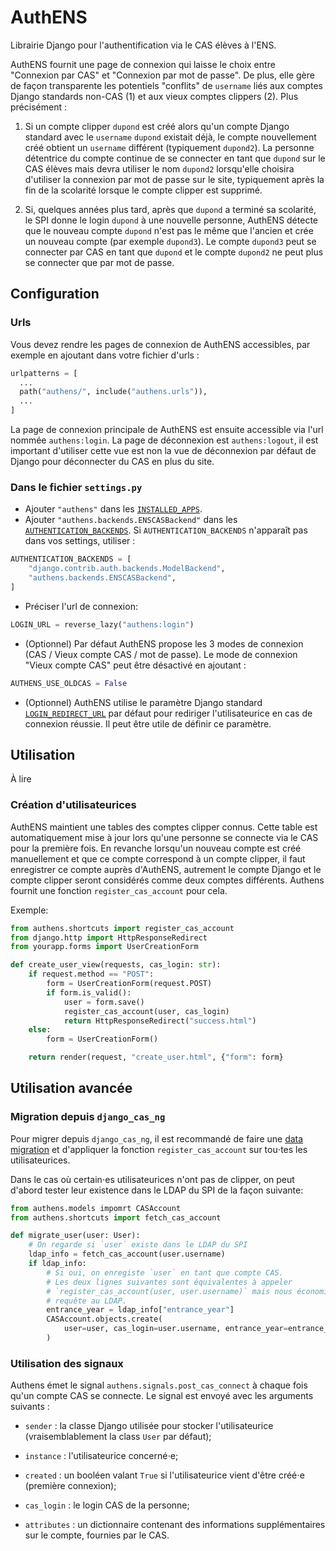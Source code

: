 # AuthENS

Librairie Django pour l'authentification via le CAS élèves à l'ENS.

AuthENS fournit une page de connexion qui laisse le choix entre "Connexion par
CAS" et "Connexion par mot de passe".
De plus, elle gère de façon transparente les potentiels "conflits" de `username`
liés aux comptes Django standards non-CAS (1) et aux vieux comptes clippers (2).
Plus précisément :

1. Si un compte clipper `dupond` est créé alors qu'un compte Django standard
   avec le `username` `dupond` existait déjà, le compte nouvellement créé
   obtient un `username` différent (typiquement `dupond2`).
   La personne détentrice du compte continue de se connecter en tant que
   `dupond` sur le CAS élèves mais devra utiliser le nom `dupond2` lorsqu'elle
   choisira d'utiliser la connexion par mot de passe sur le site, typiquement
   après la fin de la scolarité lorsque le compte clipper est supprimé.

2. Si, quelques années plus tard, après que `dupond` a terminé sa scolarité, le
   SPI donne le login `dupond` à une nouvelle personne, AuthENS détecte que le
   nouveau compte `dupond` n'est pas le même que l'ancien et crée un nouveau
   compte (par exemple `dupond3`).
   Le compte `dupond3` peut se connecter par CAS en tant que `dupond` et le
   compte `dupond2` ne peut plus se connecter que par mot de passe.


## Configuration

### Urls

Vous devez rendre les pages de connexion de AuthENS accessibles, par exemple en
ajoutant dans votre fichier d'urls :

```python
urlpatterns = [
  ...
  path("authens/", include("authens.urls")),
  ...
]
```

La page de connexion principale de AuthENS est ensuite accessible via l'url
nommée `authens:login`.
La page de déconnexion est `authens:logout`, il est important d'utiliser cette
vue est non la vue de déconnexion par défaut de Django pour déconnecter du CAS
en plus du site.

### Dans le fichier `settings.py`

- Ajouter `"authens"` dans les [`INSTALLED_APPS`](https://docs.djangoproject.com/en/3.0/ref/settings/#installed-apps).
- Ajouter `"authens.backends.ENSCASBackend"` dans les
  [`AUTHENTICATION_BACKENDS`](https://docs.djangoproject.com/en/3.0/ref/settings/#authentication-backends).
  Si `AUTHENTICATION_BACKENDS` n'apparaît pas dans vos settings, utiliser :

```python
AUTHENTICATION_BACKENDS = [
    "django.contrib.auth.backends.ModelBackend",
    "authens.backends.ENSCASBackend",
]
```

- Préciser l'url de connexion:

```python
LOGIN_URL = reverse_lazy("authens:login")
```

- (Optionnel) Par défaut AuthENS propose les 3 modes de connexion (CAS / Vieux
  compte CAS / mot de passe). Le mode de connexion "Vieux compte CAS" peut être
  désactivé en ajoutant :

```python
AUTHENS_USE_OLDCAS = False
```

- (Optionnel) AuthENS utilise le paramètre Django standard
  [`LOGIN_REDIRECT_URL`](https://docs.djangoproject.com/en/3.0/ref/settings/#login-redirect-url)
  par défaut pour rediriger l'utilisateurice en cas de connexion réussie.
  Il peut être utile de définir ce paramètre.


## Utilisation

À lire

### Création d'utilisateurices

AuthENS maintient une tables des comptes clipper connus.
Cette table est automatiquement mise à jour lors qu'une personne se connecte via
le CAS pour la première fois.
En revanche lorsqu'un nouveau compte est créé manuellement et que ce compte
correspond à un compte clipper, il faut enregistrer ce compte auprès d'AuthENS,
autrement le compte Django et le compte clipper seront considérés comme deux
comptes différents.
Authens fournit une fonction `register_cas_account` pour cela.

Exemple:

```python
from authens.shortcuts import register_cas_account
from django.http import HttpResponseRedirect
from yourapp.forms import UserCreationForm

def create_user_view(requests, cas_login: str):
    if request.method == "POST":
        form = UserCreationForm(request.POST)
        if form.is_valid():
            user = form.save()
            register_cas_account(user, cas_login)
            return HttpResponseRedirect("success.html")
    else:
        form = UserCreationForm()

    return render(request, "create_user.html", {"form": form}
```


## Utilisation avancée

### Migration depuis `django_cas_ng`

Pour migrer depuis `django_cas_ng`, il est recommandé de faire une
[data migration](https://docs.djangoproject.com/en/3.1/howto/writing-migrations/#migrating-data-between-third-party-apps)
et d'appliquer la fonction `register_cas_account` sur tou⋅tes les
utilisateurices.

Dans le cas où certain⋅es utilisateurices n'ont pas de clipper, on peut d'abord
tester leur existence dans le LDAP du SPI de la façon suivante:

```python
from authens.models impomrt CASAccount
from authens.shortcuts import fetch_cas_account

def migrate_user(user: User):
    # On regarde si `user` existe dans le LDAP du SPI
    ldap_info = fetch_cas_account(user.username)
    if ldap_info:
        # Si oui, on enregiste `user` en tant que compte CAS.
        # Les deux lignes suivantes sont équivalentes à appeler
        # `register_cas_account(user, user.username)` mais nous économisent une
        # requête au LDAP.
        entrance_year = ldap_info["entrance_year"]
        CASAccount.objects.create(
            user=user, cas_login=user.username, entrance_year=entrance_year
        )
```

### Utilisation des signaux

Authens émet le signal `authens.signals.post_cas_connect` à chaque fois qu'un
compte CAS se connecte. Le signal est envoyé avec les arguments suivants :

- `sender` : la classe Django utilisée pour stocker l'utilisateurice
  (vraisemblablement la class `User` par défaut);

- `instance` : l'utilisateurice concerné⋅e;

- `created` : un booléen valant `True` si l'utilisateurice vient d'être créé⋅e
  (première connexion);

- `cas_login` : le login CAS de la personne;

- `attributes` : un dictionnaire contenant des informations supplémentaires sur
  le compte, fournies par le CAS.
